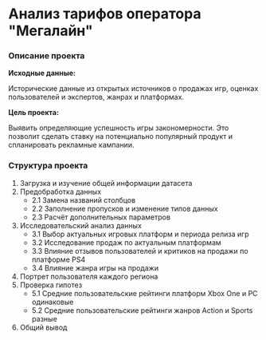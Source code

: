 # Анализ тарифов оператора "Мегалайн"

### Описание проекта

**Исходные данные:**

Исторические данные из открытых источников о продажах игр, оценках пользователей и экспертов, жанрах и платформах.

**Цель проекта:**

Выявить определяющие успешность игры закономерности. Это позволит сделать ставку на потенциально популярный продукт и спланировать рекламные кампании.

### Структура проекта

1. Загрузка и изучение общей информации датасета
2. Предобработка данных
    * 2.1 Замена названий столбцов
    * 2.2 Заполнение пропусков и изменение типов данных
    * 2.3 Расчёт дополнительных параметров
3. Исследовательский анализ данных
    * 3.1 Выбор актуальных игровых платформ и периода релиза игр
    * 3.2 Исследование продаж по актуальным платформам
    * 3.3 Влияние отзывов пользователей и критиков на продажи по платформе PS4
    * 3.4 Влияние жанра игры на продажи
4. Портрет пользователя каждого региона
5. Проверка гипотез
    * 5.1 Средние пользовательские рейтинги платформ Xbox One и PC одинаковые
    * 5.2 Средние пользовательские рейтинги жанров Action и Sports разные
6. Общий вывод
